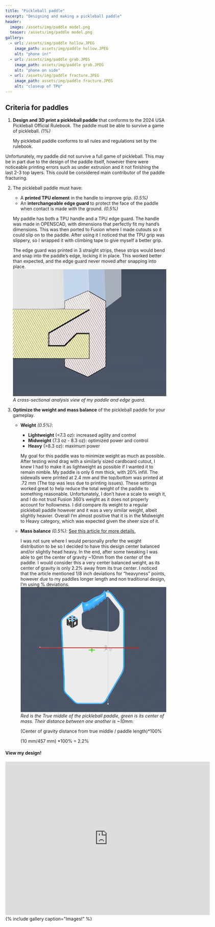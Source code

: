 ```yaml
---
title: "Pickleball paddle"
excerpt: "Designing and making a pickleball paddle"
header:
  image: /assets/img/paddle model.png
  teaser: /assets/img/paddle model.png
gallery:
  - url: /assets/img/paddle hollow.JPEG
    image_path: assets/img/paddle hollow.JPEG
    alt: "phone in!"
  - url: /assets/img/paddle grab.JPEG
    image_path: assets/img/paddle grab.JPEG
    alt: "phone on side"
  - url: /assets/img/paddle fracture.JPEG
    image_path: assets/img/paddle fracture.JPEG
    alt: "closeup of TPU"
---
```


## Criteria for paddles


1. **Design and 3D print a pickleball paddle** that conforms to the 2024 USA Pickleball Official Rulebook. The paddle must be able to survive a game of pickleball. *(1%)*

   My pickleball paddle conforms to all rules and regulations set by the rulebook.

Unfortunately, my paddle did not survive a full game of pickleball.  This may be in part due to the design of the paddle itself, however there were noticeable printing errors such as under extrusion and it not finishing the last 2-3 top layers.  This could be considered main contributor of the paddle fracturing.

2. The pickleball paddle must have:
   - A **printed TPU element** in the handle to improve grip. *(0.5%)*
   - An **interchangeable edge guard** to protect the face of the paddle when contact is made with the ground. *(0.5%)*

   My paddle has both a TPU handle and a TPU edge guard.  The handle was made in OPENSCAD, with dimensions that perfectly fit my hand’s dimensions.  This was then ported to Fusion where I made cutouts so it could slip on to the paddle.  After using it I noticed that the TPU grip was slippery, so I wrapped it with climbing tape to give myself a better grip.

   The edge guard was printed in 3 straight strips, these strips would bend and snap into the paddle’s edge, locking it in place.  This worked better than expected, and the edge guard never moved after snapping into place.
   <img src="https://github.com/1Mattchu/MatthewDeLuna.github.io/blob/main/assets/img/paddle edge.png?raw=true" alt="paddle edge" width="600">
    *A cross-sectional analysis view of my paddle and edge guard.*

3. **Optimize the weight and mass balance** of the pickleball paddle for your gameplay.
   - **Weight** *(0.5%)*:
     - **Lightweight** (<7.3 oz): increased agility and control
     - **Midweight** (7.3 oz - 8.3 oz): optimized power and control
     - **Heavy** (>8.3 oz): maximum power

     My goal for this paddle was to minimize weight as much as possible. After testing wind drag with a similarly sized cardboard cutout, I knew I had to make it as lightweight as possible if I wanted it to remain nimble.  My paddle is only 6 mm thick, with 20% infill.  The sidewalls were printed at 2.4 mm and the top/bottom was printed at .72 mm (The top was less due to printing issues).  These settings worked great to help reduce the total weight of the paddle to something reasonable.  Unfortunately, I don’t have a scale to weigh it, and I do not trust Fusion 360’s weight as it does not properly account for hollowness.  I did compare its weight to a regular pickleball paddle however and it was a very similar weight, albeit slightly heavier.  Overall I’m almost positive that it is in the Midweight to Heavy category, which was expected given the sheer size of it.

   - **Mass balance** *(0.5%)*: [See this article for more details.](https://www.thedinkpickleball.com/paddle-swingweight-performance/)

     I was not sure where I would personally prefer the weight distribution to be so I decided to have this design center balanced and/or slightly head heavy.  In the end, after some tweaking I was able to get the center of gravity ~10mm from the center of the paddle.  I would consider this a very center balanced weight, as its center of gravity is only 2.2% away from its true center.  I noticed that the article mentioned 1/8 inch deviations for “heavyness” points, however due to my paddles longer length and non traditional design, I’m using % deviations.
     <img src="https://github.com/1Mattchu/MatthewDeLuna.github.io/blob/main/assets/img/paddle gravity.png?raw=true" alt="slicer settings" width="600">
*Red is the True middle of the pickleball paddle, green is its center of mass.  Their distance between one another is ~10mm.*

     (Center of gravity distance from true middle / paddle length)*100% 

     (10 mm/457 mm) *100% = 2.2%



#### View my design!
<iframe src="https://vanderbilt643.autodesk360.com/shares/public/SH512d4QTec90decfa6e6b828f81181514a0?mode=embed" width="640" height="480" allowfullscreen="true" webkitallowfullscreen="true" mozallowfullscreen="true"  frameborder="0"></iframe>
{% include gallery caption="Images!" %}
